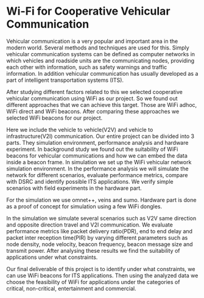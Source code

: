 # Wi-Fi for Cooperative Vehicular Communication

Vehicular communication is a very popular and important area in the modern world. Several methods and techniques are used for this. Simply vehicular communication systems can be defined as computer networks in which vehicles and roadside units are the communicating nodes, providing each other with information, such as safety warnings and traffic information. In addition vehicular communication has usually developed as a part of intelligent transportation systems (ITS). 

After studying different factors related to this we selected cooperative vehicular communication using WiFi as our project. So we found out different approaches that we can achieve this target. Those are WiFi adhoc, WiFi direct and WiFi beacons. After comparing these approaches we selected WiFi beacons for our project. 

Here we include the vehicle to vehicle(V2V) and vehicle to infrastructure(V2I) communication. Our entire project can be divided into 3 parts. They simulation environment, performance analysis and hardware experiment. In background study we found out the suitability of WiFi beacons for vehicular communications and how we can embed the data inside a beacon frame. In simulation we set up the  WiFi vehicular network  simulation environment. In the performance analysis we will simulate the network for different scenarios, evaluate performance metrics, compare with DSRC and identify possible ITS applications. We verify simple scenarios with field experiments in the hardware part.

For the simulation we use omnet++, veins and sumo. Hardware part is done as a proof of concept for simulation using a few WiFi dongles.

In the simulation we simulate several scenarios such as V2V same direction and opposite direction travel and V2I communication. We evaluate performance metrics like packet delivery ratio(PDR),  end to end delay and packet inter reception time(PIR) by varying different parameters such as node density, node velocity, beacon frequency, beacon message size and transmit power. After analysing these results we find the suitability of applications under what constraints. 

Our final deliverable of this project is to identify under what constraints, we can use WiFi beacons for ITS applications. Then using the analyzed data we choose the feasibility of WiFi for applications under the categories of critical, non-critical, entertainment and commercial. 
